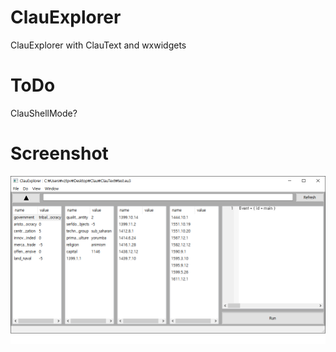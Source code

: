# ClauExplorer
  ClauExplorer with ClauText and wxwidgets
# ToDo
  ClauShellMode?
  
# Screenshot
 ![alt text](clau_explorer.png) 
